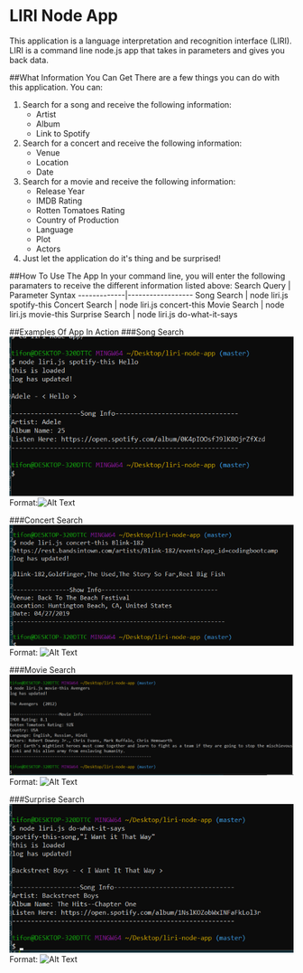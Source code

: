 # LIRI Node App
This application is a language interpretation and recognition interface (LIRI). LIRI is a command line node.js app that takes in parameters and gives you back data.

##What Information You Can Get
There are a few things you can do with this application. You can:
1. Search for a song and receive the following information:
    * Artist
    * Album
    * Link to Spotify
2. Search for a concert and receive the following information:
    * Venue
    * Location
    * Date
3. Search for a movie and receive the following information:
    * Release Year
    * IMDB Rating
    * Rotten Tomatoes Rating
    * Country of Production
    * Language
    * Plot
    * Actors
4. Just let the application do it's thing and be surprised!

##How To Use The App
In your command line, you will enter the following paramaters to receive the different information listed above:
Search Query | Parameter Syntax
-------------|------------------
Song Search | node liri.js spotify-this
Concert Search | node liri.js concert-this
Movie Search | node liri.js movie-this
Surprise Search |  node liri.js do-what-it-says

##Examples Of App In Action
###Song Search
![Song Search](/spotify-this.png)
Format:![Alt Text](url)

###Concert Search
![Concert Search](/concert-this.png)
Format: ![Alt Text](url)

###Movie Search
![Movie Search](/movie-this.png)
Format: ![Alt Text](url)

###Surprise Search
![Surprise Search](/do-what-it-says.png)
Format: ![Alt Text](url)